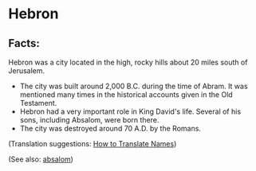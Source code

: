 # Hebron #

## Facts: ##

Hebron was a city located in the high, rocky hills about 20 miles south of Jerusalem.

* The city was built around 2,000 B.C. during the time of Abram. It was mentioned many times in the historical accounts given in the Old Testament.
* Hebron had a very important role in King David's life. Several of his sons, including Absalom, were born there.
* The city was destroyed around 70 A.D. by the Romans.

(Translation suggestions: [How to Translate Names](https://git.door43.org/Door43/en-ta-translate-vol1/src/master/content/translate_names.md))

(See also: [absalom](../other/absalom.md))


